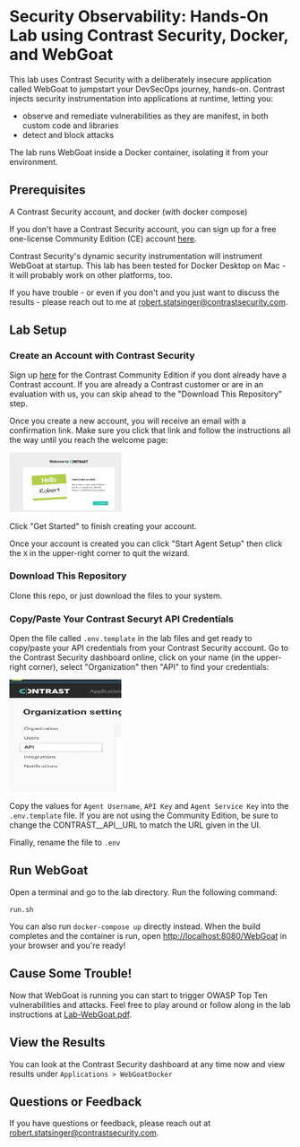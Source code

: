 
# Security Observability: Hands-On Lab using Contrast Security, Docker, and WebGoat

This lab uses Contrast Security with a deliberately insecure application called WebGoat to jumpstart your DevSecOps journey, hands-on. Contrast injects security instrumentation into applications at runtime, letting you:

- observe and remediate vulnerabilities as they are manifest, in both custom code and libraries
- detect and block attacks

The lab runs WebGoat inside a Docker container, isolating it from your environment.

## Prerequisites

A Contrast Security account, and docker (with docker compose)

If you don't have a Contrast Security account, you can sign up for a free one-license Community Edition (CE) account [here](https://bit.ly/341PrFu). 

Contrast Security's dynamic security instrumentation will instrument WebGoat at startup. This lab has been tested for Docker Desktop on Mac - it will probably work on other platforms, too.

If you have trouble - or even if you don't and you just want to discuss the results - please reach out to me at robert.statsinger@contrastsecurity.com.

## Lab Setup

### Create an Account with Contrast Security

Sign up [here](https://bit.ly/341PrFu) for the Contrast Community Edition if you dont already have a Contrast account. If you are already a Contrast customer or are in an evaluation with us, you can skip ahead to the "Download This Repository" step.

Once you create a new account, you will receive an email with a confirmation link. Make sure you click that link and follow the instructions all the way until you reach the welcome page:

<img src="img/CESetup4.png" width=200px />

Click "Get Started" to finish creating your account.

Once your account is created you can click "Start Agent Setup" then click the `X` in the upper-right corner to quit the wizard.

### Download This Repository

Clone this repo, or just download the files to your system.

### Copy/Paste Your Contrast Securyt API Credentials

Open the file called `.env.template` in the lab files and get ready to copy/paste your API credentials from your Contrast Security account. Go to the Contrast Security dashboard online, click on your name (in the upper-right corner), select "Organization" then "API" to find your credentials:

<img src="img/OrgAPI.png" height=200px width=200px />

Copy the values for `Agent Username`, `API Key` and `Agent Service Key` into the `.env.template` file. If you are not using the Community Edition, be sure to change the CONTRAST__API__URL to match the URL given in the UI.

Finally, rename the file to `.env`

## Run WebGoat

Open a terminal and go to the lab directory. Run the following command:

```
run.sh
```

You can also run `docker-compose up` directly instead. When the build completes and the container is run, open [http://localhost:8080/WebGoat](http://localhost:8080/WebGoat) in your browser and you're ready!

## Cause Some Trouble!

Now that WebGoat is running you can start to trigger OWASP Top Ten vulnerabilities and attacks. Feel free to play around or follow along in the lab instructions at [Lab-WebGoat.pdf](Lab-WebGoat.pdf).

## View the Results

You can look at the Contrast Security dashboard at any time now and view results under `Applications > WebGoatDocker`

## Questions or Feedback

If you have questions or feedback, please reach out at [robert.statsinger@contrastsecurity.com](mailto:robert.statsinger@contrastsecurity.com).
